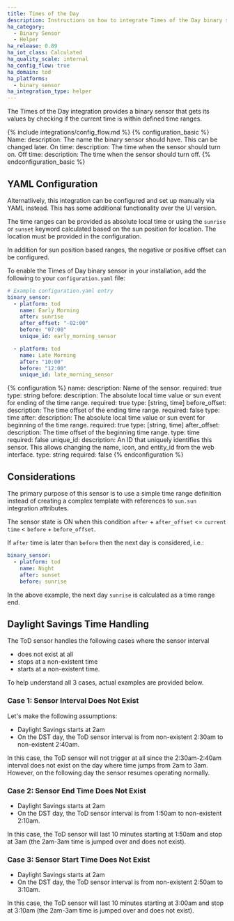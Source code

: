```yaml
---
title: Times of the Day
description: Instructions on how to integrate Times of the Day binary sensors within Home Assistant.
ha_category:
  - Binary Sensor
  - Helper
ha_release: 0.89
ha_iot_class: Calculated
ha_quality_scale: internal
ha_config_flow: true
ha_domain: tod
ha_platforms:
  - binary_sensor
ha_integration_type: helper
---
```


The Times of the Day integration provides a binary sensor that gets its values by checking if the current time is within defined time ranges.

{% include integrations/config_flow.md %}
{% configuration_basic %}
Name:
  description: The name the binary sensor should have. This can be changed later.
On time:
  description: The time when the sensor should turn on.
Off time:
  description: The time when the sensor should turn off.
{% endconfiguration_basic %}

## YAML Configuration

Alternatlively, this integration can be configured and set up manually via YAML instead. This has some additional functionality over the UI version.

The time ranges can be provided as absolute local time or using the `sunrise` or `sunset` keyword calculated based on the sun position for location. The location must be provided in the configuration.

In addition for sun position based ranges, the negative or positive offset can be configured.

To enable the Times of Day binary sensor in your installation, add the
following to your `configuration.yaml` file:

```yaml
# Example configuration.yaml entry
binary_sensor:
  - platform: tod
    name: Early Morning
    after: sunrise
    after_offset: "-02:00"
    before: "07:00"
    unique_id: early_morning_sensor

  - platform: tod
    name: Late Morning
    after: "10:00"
    before: "12:00"
    unique_id: late_morning_sensor
```

{% configuration %}
name:
  description: Name of the sensor.
  required: true
  type: string
before:
  description: The absolute local time value or sun event for ending of the time range.
  required: true
  type: [string, time]
before_offset:
  description: The time offset of the ending time range.
  required: false
  type: time
after:
  description: The absolute local time value or sun event for beginning of the time range.
  required: true
  type: [string, time]
after_offset:
  description: The time offset of the beginning time range.
  type: time
  required: false
unique_id:
  description: An ID that uniquely identifies this sensor. This allows changing the name, icon, and entity_id from the web interface.
  type: string
  required: false
{% endconfiguration %}

## Considerations

The primary purpose of this sensor is to use a simple time range definition instead of creating a complex template with references to `sun.sun` integration attributes.

The sensor state is ON when this condition `after` + `after_offset` <= `current time` < `before` + `before_offset`.

If `after` time is later than `before` then the next day is considered, i.e.:

```yaml
binary_sensor:
  - platform: tod
    name: Night
    after: sunset
    before: sunrise
```

In the above example, the next day `sunrise` is calculated as a time range end.

## Daylight Savings Time Handling

The ToD sensor handles the following cases where the sensor interval
- does not exist at all
- stops at a non-existent time
- starts at a non-existent time.

To help understand all 3 cases, actual examples are provided below.

### Case 1: Sensor Interval Does Not Exist

Let's make the following assumptions:
- Daylight Savings starts at 2am
- On the DST day, the ToD sensor interval is from non-existent 2:30am to non-existent 2:40am.

In this case, the ToD sensor will not trigger at all since the 2:30am-2:40am interval does not exist on the day where time jumps from 2am to 3am.  However, on the following day the sensor resumes operating normally.

### Case 2: Sensor End Time Does Not Exist
- Daylight Savings starts at 2am
- On the DST day, the ToD sensor interval is from 1:50am to non-existent 2:10am.

In this case, the ToD sensor will last 10 minutes starting at 1:50am and stop at 3am (the 2am-3am time is jumped over and does not exist).

### Case 3: Sensor Start Time Does Not Exist
- Daylight Savings starts at 2am
- On the DST day, the ToD sensor interval is from non-existent 2:50am to 3:10am.

In this case, the ToD sensor will last 10 minutes starting at 3:00am and stop at 3:10am (the 2am-3am time is jumped over and does not exist).
